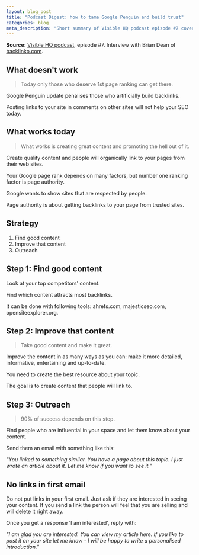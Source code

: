 ```yaml
---
layout: blog_post
title: "Podcast Digest: how to tame Google Penguin and build trust"
categories: blog
meta_description: "Short summary of Visible HQ podcast episode #7 covering modern SEO strategies of content creation and link building."
---
```


**Source:** [Visible HQ podcast](http://www.visiblehq.com/episode-7/), episode #7. Interview with Brian Dean of [backlinko.com](http://backlinko.com/).

## What doesn't work

> Today only those who deserve 1st page ranking can get there.

Google Penguin update penalises those who artificially build backlinks.

Posting links to your site in comments on other sites will not help your SEO today.

## What works today

> What works is creating great content and promoting the hell out of it.

Create quality content and people will organically link to your pages from their web sites.

Your Google page rank depends on many factors, but number one ranking factor is page authority.

Google wants to show sites that are respected by people.

Page authority is about getting backlinks to your page from trusted sites.

## Strategy

1. Find good content
1. Improve that content
1. Outreach

## Step 1: Find good content

Look at your top competitors' content.

Find which content attracts most backlinks.

It can be done with following tools: ahrefs.com, majesticseo.com, opensiteexplorer.org.

## Step 2: Improve that content

> Take good content and make it great.

Improve the content in as many ways as you can: make it more detailed, informative, entertaining and up-to-date.

You need to create the best resource about your topic.

The goal is to create content that people will link to.

## Step 3: Outreach

> 90% of success depends on this step.

Find people who are influential in your space and let them know about your content.

Send them an email with something like this:

_"You linked to something similar. You have a page about this topic. I just wrote an article about it. Let me know if you want to see it."_

## No links in first email

Do not put links in your first email. Just ask if they are interested in seeing your content. If you send a link the person will feel that you are selling and will delete it right away.

Once you get a response 'I am interested', reply with:

_"I am glad you are interested. You can view my article here. If you like to post it on your site let me know - I will be happy to write a personalised introduction."_




